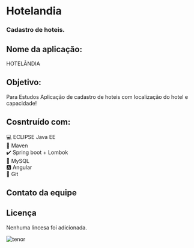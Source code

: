 # Hotelandia
### Cadastro de hoteis.

## Nome da aplicação:
HOTELÂNDIA

## Objetivo:
Para Estudos
Aplicação de cadastro de hoteis com localização do hotel e capacidade!


## Cosntruído com:
:computer: ECLIPSE Java EE <br>
:space_invader: Maven<br>
:heavy_check_mark: Spring boot + Lombok  <br>
:bank: MySQL <br>
:a: Angular <br>
:robot: Git <br>

## Contato da equipe



## Licença
Nenhuma lincesa foi adicionada.


![tenor](https://github.com/MauroDegaspari/Contacttura/blob/master/tenor.gif) 
